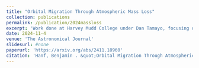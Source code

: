 ```yaml
---
title: "Orbital Migration Through Atmospheric Mass Loss"
collection: publications
permalink: /publication/2024massloss
excerpt: 'Work done at Harvey Mudd College under Dan Tamayo, focusing on exoplanet atmospheres and orbital dynamics.'
date: 2024-11-4
venue: 'The Astronomical Journal'
slidesurl: #none
paperurl: 'https://arxiv.org/abs/2411.18960'
citation: 'Hanf, Benjamin . &quot;Orbital Migration Through Atmospheric Mass Loss&quot; <i>The Astronomical Journal</i>'
---
```


<!-- The contents above will be part of a list of publications, if the user clicks the link for the publication than the contents of section will be rendered as a full page, allowing you to provide more information about the paper for the reader. When publications are displayed as a single page, the contents of the above "citation" field will automatically be included below this section in a smaller font. -->
